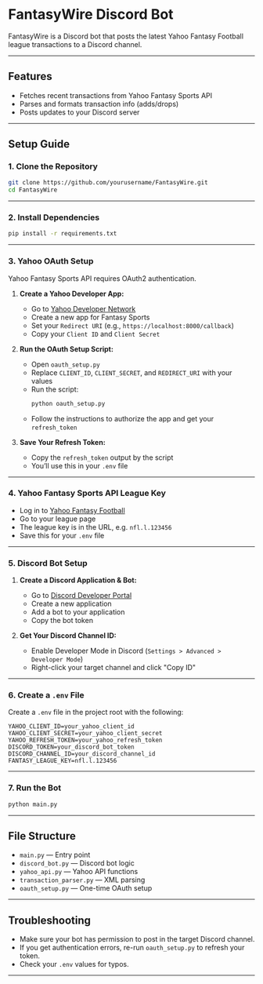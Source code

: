 # FantasyWire Discord Bot

FantasyWire is a Discord bot that posts the latest Yahoo Fantasy Football league transactions to a Discord channel.

---

## Features

- Fetches recent transactions from Yahoo Fantasy Sports API
- Parses and formats transaction info (adds/drops)
- Posts updates to your Discord server

---

## Setup Guide

### 1. Clone the Repository

```sh
git clone https://github.com/yourusername/FantasyWire.git
cd FantasyWire
```

---

### 2. Install Dependencies

```sh
pip install -r requirements.txt
```

---

### 3. Yahoo OAuth Setup

Yahoo Fantasy Sports API requires OAuth2 authentication.

1. **Create a Yahoo Developer App:**  
   - Go to [Yahoo Developer Network](https://developer.yahoo.com/apps/)
   - Create a new app for Fantasy Sports
   - Set your `Redirect URI` (e.g., `https://localhost:8000/callback`)
   - Copy your `Client ID` and `Client Secret`

2. **Run the OAuth Setup Script:**  
   - Open `oauth_setup.py`
   - Replace `CLIENT_ID`, `CLIENT_SECRET`, and `REDIRECT_URI` with your values
   - Run the script:
     ```sh
     python oauth_setup.py
     ```
   - Follow the instructions to authorize the app and get your `refresh_token`

3. **Save Your Refresh Token:**  
   - Copy the `refresh_token` output by the script
   - You’ll use this in your `.env` file

---

### 4. Yahoo Fantasy Sports API League Key

- Log in to [Yahoo Fantasy Football](https://football.fantasysports.yahoo.com/)
- Go to your league page
- The league key is in the URL, e.g. `nfl.l.123456`
- Save this for your `.env` file

---

### 5. Discord Bot Setup

1. **Create a Discord Application & Bot:**
   - Go to [Discord Developer Portal](https://discord.com/developers/applications)
   - Create a new application
   - Add a bot to your application
   - Copy the bot token

2. **Get Your Discord Channel ID:**
   - Enable Developer Mode in Discord (`Settings > Advanced > Developer Mode`)
   - Right-click your target channel and click "Copy ID"

---

### 6. Create a `.env` File

Create a `.env` file in the project root with the following:

```
YAHOO_CLIENT_ID=your_yahoo_client_id
YAHOO_CLIENT_SECRET=your_yahoo_client_secret
YAHOO_REFRESH_TOKEN=your_yahoo_refresh_token
DISCORD_TOKEN=your_discord_bot_token
DISCORD_CHANNEL_ID=your_discord_channel_id
FANTASY_LEAGUE_KEY=nfl.l.123456
```

---

### 7. Run the Bot

```sh
python main.py
```

---

## File Structure

- `main.py` — Entry point
- `discord_bot.py` — Discord bot logic
- `yahoo_api.py` — Yahoo API functions
- `transaction_parser.py` — XML parsing
- `oauth_setup.py` — One-time OAuth setup

---

## Troubleshooting

- Make sure your bot has permission to post in the target Discord channel.
- If you get authentication errors, re-run `oauth_setup.py` to refresh your token.
- Check your `.env` values for typos.

---
